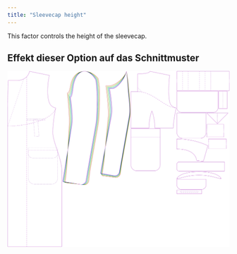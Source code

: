 ```yaml
---
title: "Sleevecap height"
---
```


This factor controls the height of the sleevecap.

## Effekt dieser Option auf das Schnittmuster

![This image shows the effect of this option by superimposing several variants that have a different value for this option](carlton_sleevecapheight_sample.svg "Effect of this option on the pattern")

